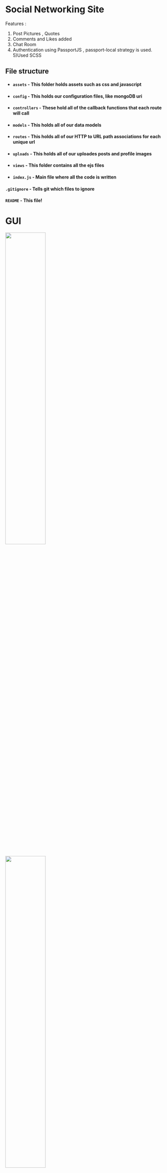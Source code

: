 # Social Networking Site 

Features :
1) Post Pictures , Quotes
2) Comments and Likes added
3) Chat Room
4) Authentication using PassportJS , passport-local strategy is used.
5)Used SCSS

## File structure
- #### `assets` - This folder holds assets such as css and javascript
- #### `config` - This holds our configuration files, like mongoDB uri
- #### `controllers` - These hold all of the callback functions that each route will call
- #### `models` - This holds all of our data models
- #### `routes` - This holds all of our HTTP to URL path associations for each unique url
- #### `uploads` - This holds all of our uploades posts and profile images
 - #### `views` -  This folder contains all the ejs files
- #### `index.js` - Main file where all the code is written 
#### `.gitignore` - Tells git which files to ignore
#### `README` - This file!


# GUI
<image src="main_page.jpeg" height="50%" width="50%" >
<br>
<image src="home_page.jpeg" height="50%" width="50%" >
<br>
<image src="main_.jpg" height="50%" width="50%" >

